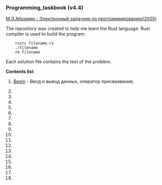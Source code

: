 ### Programming_taskbook (v4.4)

[М.Э.Абрамян - Электронный задачник по программированию(2005)][1] 

The repository was created to help me learn the Rust language. Rust compiler is used to build the program:
```
    rustc filename.rs 
    ./filename 
    rm filename 
```
Each solution file contains the text of the problem. 

**Contents list**: 

01. [Begin](./Begin) - Ввод и вывод данных, оператор присваивания; 

02. 

03. 

04. 

05. 

06. 

07. 

08. 

09. 

10. 

11. 

12. 

13. 

14. 

15. 

16. 

17. 

18. 

[1]: <./М.Абрамян - Электронный задачник по программированию(2005).pdf> 

